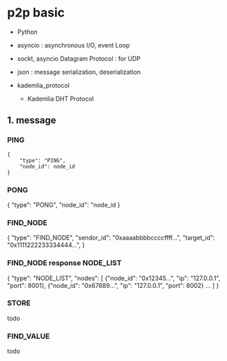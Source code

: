 # p2p basic 
* Python 
* asyncio : asynchronous I/O, event Loop
* sockt, asyncio Datagram Protocol : for UDP
* json : message serialization, deserialization

* kademlia_protocol
    - Kademlia DHT Protocol

## 1. message
### PING 
```
{
    "type": "PING",
    "node_id": node_id
}
```
### PONG 
{ 
    "type": "PONG",
    "node_id": "node_id
}

### FIND_NODE
{
    "type": "FIND_NODE",
    "sendor_id": "0xaaaabbbbccccffff...",
    "target_id": "0x1111222233334444...",
}

### FIND_NODE response NODE_LIST
{ 
    "type": "NODE_LIST",
    "nodes": [
        {"node_id": "0x12345...", "ip": "127.0.0.1", "port": 8001},
        {"node_id": "0x67889...", "ip": "127.0.0.1", "port": 8002}
        ...
    ]
}

### STORE
todo

### FIND_VALUE
todo